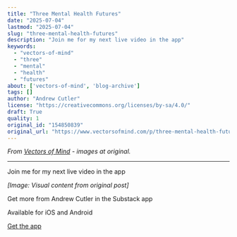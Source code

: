 ```yaml
---
title: "Three Mental Health Futures"
date: "2025-07-04"
lastmod: "2025-07-04"
slug: "three-mental-health-futures"
description: "Join me for my next live video in the app"
keywords:
  - "vectors-of-mind"
  - "three"
  - "mental"
  - "health"
  - "futures"
about: ['vectors-of-mind', 'blog-archive']
tags: []
author: "Andrew Cutler"
license: "https://creativecommons.org/licenses/by-sa/4.0/"
draft: True
quality: 1
original_id: "154850839"
original_url: "https://www.vectorsofmind.com/p/three-mental-health-futures"
---
```

*From [Vectors of Mind](https://www.vectorsofmind.com/p/three-mental-health-futures) - images at original.*

---

Join me for my next live video in the app

*[Image: Visual content from original post]*

Get more from Andrew Cutler in the Substack app

Available for iOS and Android

[Get the app](https://substack.com/app/app-store-redirect?utm_campaign=app-marketing&utm_content=author-post-insert&utm_source=vectors)
